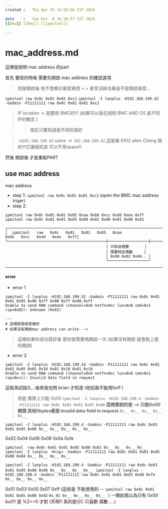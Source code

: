 ```yaml
---
created	:	Thu Apr 25 14:59:56 CST 2024

date	:	Tue Oct  8 16:30:57 CST 2024
[[bbu]] [[bmc]] [[ipmitool]]

---
```

# mac_address.md

這裡是說明 mac address 的part

首先 要改的時候 需要先開啟 mac address 的確認選項

> 但是開啟後 他不會顯示甚麼東西 = = 甚至沒辦法看是不是開啟甚麼...

`ipmitool raw 0x0c 0x01 0x01 0xc2`
`ipmitool -I lanplus -H192.168.199.42 -Uadmin -P11111111 raw 0x0c 0x01 0x01 0xc2`
> IP location -> 是要用 BMC的!!! (如果可以我在說明 BMC AND OS 是不同IP的概念 )
>> 現在只要知道是不同的就好

> `-H192.168.199.42` same `-H 192.168.199.42` 這是看 6102 allen Cheng 做的!!!它讓我知道 可以不用space!!

然後 開啟後 才是重點PART

##  use mac address ##
mac address
+ step 1:
`ipmitool raw 0x0c 0x01 0x01 0xc2` (open the BMC mac address triger)
+ step 2:
```
ipmitool raw 0x0c 0x01 0x01 0x05 0xaa 0xbb 0xcc 0xdd 0xee 0xff
ipmitool raw 0x0c 0x01 0x01 0x05 0x00 0x01 0x00 0x01 0x00 0x01

┌──────────────────────────────────────────────────────────────────────────────────────────────────┐
│  ipmitool   raw   0x0c   0x01   0x01   0x05   0xaa               0xbb   0xcc   0xdd   0xee   0xff│
└────────────────────────────────────────────┼──────────────────┼──────────────────────────────────┘
                                             │ 只有這裡要       │
                                             │ 需要特定偶數     │
                                             │ 0x00 0x02 0x04.. │
                                             └──────────────────┘

```

-------------------------------------------------------------------------------

#### error ####
+ error 1
```
ipmitool -I lanplus -H192.168.199.52 -Uadmin -P11111111 raw 0x0c 0x01 0x01 0x05 0x00 0xff 0x00 0xff 0x00 0xff
Unable to send RAW command (channel=0x0 netfn=0xc lun=0x0 cmd=0x1 rsp=0x82): Unknown (0x82)

---
# 這裡是我故意做的
# 如果沒有開啟mac address can write -->
```
> 這裡如果你成功寫好後 那你就需要再開啟一次 (如果沒有開啟 就會跑上面的錯誤)

+ error 2
```
ipmitool -I lanplus -H192.168.199.14 -Uadmin -P11111111 raw 0x0c 0x01 0x01 0x05 0x01 0x10 0x01 0x10 0x01 0x10
Unable to send RAW command (channel=0x0 netfn=0xc lun=0x0 cmd=0x1 rsp=0xcc): Invalid data field in request
```
這我測試超久...後來我也問 brian 才知道 (他前面不能用0xff )
> 但是 實際上只能 0x00
`ipmitool -I lanplus -H192.168.199.4 -Uadmin -P11111111 raw 0x0c 0x01 0x01 0x05 0x00`
**這裡要說的是 --> 只能0x00 開頭 其他5bytes都是 Invalid data field in request**
`0x__ 0x__ 0x__ 0x__ 0x__`

`ipmitool -I lanplus -H192.168.199.4 -Uadmin -P11111111 raw 0x0c 0x01 0x01 0x05 0x00 0x__ 0x__ 0x__ 0x__ 0x__ `


 0x02 0x04 0x06 0x08 0x0a 0xfe

`ipmitool  raw 0x0c 0x01 0x01 0x05 0x00 0x02 0x__ 0x__ 0x__ 0x__ `
`ipmitool -I lanplus -H<ip> -Uadmin -P11111111 raw 0x0c 0x01 0x01 0x05 0x00 0x04 0x__ 0x__ 0x__ 0x__ `

`ipmitool -I lanplus -H192.168.199.4 -Uadmin -P11111111 raw 0x0c 0x01 0x01 0x05 0x00 0x08 0x__ 0x__ 0x__ 0x__ `
`ipmitool -I lanplus -H192.168.199.4 -Uadmin -P11111111 raw 0x0c 0x01 0x01 0x05 0x00 0xfe 0x__ 0x__ 0x__ 0x__ `

 0x01 0x03 0x05 0x07 0xff
(這些是 不能使用的 -- `ipmitool raw 0x0c 0x01 0x01 0x05 0x00 0x02` `0x_01 0x__ 0x__ 0x__ 0x__ `    )
一開始我以為只有 0x00
but!!!
是  %2==0 才對
(天啊!! 真的是I2C 只喜歡 偶數 ....)
